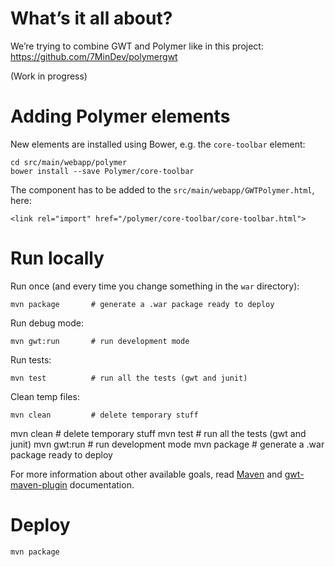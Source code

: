 # What’s it all about?

We’re trying to combine GWT and Polymer like in this project: https://github.com/7MinDev/polymergwt

(Work in progress)

# Adding Polymer elements

New elements are installed using Bower, e.g. the `core-toolbar` element:

```
cd src/main/webapp/polymer
bower install --save Polymer/core-toolbar
```

The component has to be added to the `src/main/webapp/GWTPolymer.html`, here:

```
<link rel="import" href="/polymer/core-toolbar/core-toolbar.html">
```

# Run locally

Run once (and every time you change something in the `war` directory):

```
mvn package       # generate a .war package ready to deploy
```

Run debug mode:

```
mvn gwt:run       # run development mode
```

Run tests:

```
mvn test          # run all the tests (gwt and junit)
```

Clean temp files:

```
mvn clean         # delete temporary stuff
```



mvn clean         # delete temporary stuff
mvn test          # run all the tests (gwt and junit)
mvn gwt:run       # run development mode
mvn package       # generate a .war package ready to deploy

For more information about other available goals, read [Maven](http://maven.apache.org) and [gwt-maven-plugin](http://mojo.codehaus.org/gwt-maven-plugin) documentation.

# Deploy

```
mvn package
```
